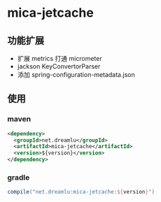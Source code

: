 # mica-jetcache

## 功能扩展
- 扩展 metrics 打通 micrometer
- jackson KeyConvertorParser
- 添加 spring-configuration-metadata.json

## 使用
### maven
```xml
<dependency>
  <groupId>net.dreamlu</groupId>
  <artifactId>mica-jetcache</artifactId>
  <version>${version}</version>
</dependency>
```

### gradle
```groovy
compile("net.dreamlu:mica-jetcache:${version}")
```
